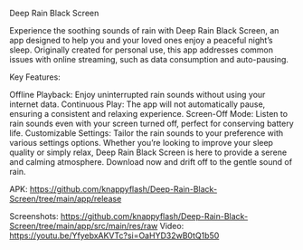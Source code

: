 Deep Rain Black Screen

Experience the soothing sounds of rain with Deep Rain Black Screen, an app designed to help you and your loved ones enjoy a peaceful night’s sleep. Originally created for personal use, this app addresses common issues with online streaming, such as data consumption and auto-pausing.

Key Features:

Offline Playback: Enjoy uninterrupted rain sounds without using your internet data.
Continuous Play: The app will not automatically pause, ensuring a consistent and relaxing experience.
Screen-Off Mode: Listen to rain sounds even with your screen turned off, perfect for conserving battery life.
Customizable Settings: Tailor the rain sounds to your preference with various settings options.
Whether you’re looking to improve your sleep quality or simply relax, Deep Rain Black Screen is here to provide a serene and calming atmosphere. Download now and drift off to the gentle sound of rain.

APK: https://github.com/knappyflash/Deep-Rain-Black-Screen/tree/main/app/release

Screenshots: https://github.com/knappyflash/Deep-Rain-Black-Screen/tree/main/app/src/main/res/raw
Video: https://youtu.be/YfyebxAKVTc?si=OaHYD32wB0tQ1b50
